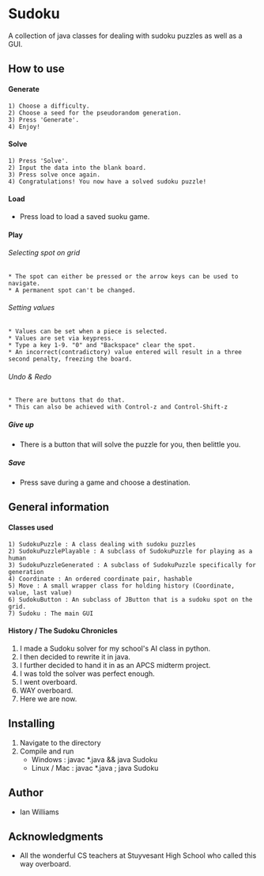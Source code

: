 # Sudoku
A collection of java classes for dealing with sudoku puzzles as well as a GUI.
## How to use

#### Generate
    1) Choose a difficulty.
    2) Choose a seed for the pseudorandom generation.
    3) Press 'Generate'.
    4) Enjoy!

#### Solve
    1) Press 'Solve'.
    2) Input the data into the blank board.
    3) Press solve once again.
    4) Congratulations! You now have a solved sudoku puzzle!
	
#### Load
* Press load to load a saved suoku game.   
 
#### Play

###### Selecting spot on grid
	* The spot can either be pressed or the arrow keys can be used to navigate.
	* A permanent spot can't be changed.
	
###### Setting values
	* Values can be set when a piece is selected.	 
	* Values are set via keypress.
    * Type a key 1-9. "0" and "Backspace" clear the spot.
    * An incorrect(contradictory) value entered will result in a three second penalty, freezing the board.
	
###### Undo & Redo
	* There are buttons that do that.
	* This can also be achieved with Control-z and Control-Shift-z
	
##### Give up
* There is a button that will solve the puzzle for you, then belittle you.
	  
##### Save
* Press save during a game and choose a destination.

## General information

#### Classes used
    1) SudokuPuzzle : A class dealing with sudoku puzzles
    2) SudokuPuzzlePlayable : A subclass of SudokuPuzzle for playing as a human
    3) SudokuPuzzleGenerated : A subclass of SudokuPuzzle specifically for generation
    4) Coordinate : An ordered coordinate pair, hashable
    5) Move : A small wrapper class for holding history (Coordinate, value, last value)
    6) SudokuButton : An subclass of JButton that is a sudoku spot on the grid.
    7) Sudoku : The main GUI
       
#### History / The Sudoku Chronicles
1) I made a Sudoku solver for my school's AI class in python.
2) I then decided to rewrite it in java.
3) I further decided to hand it in as an APCS midterm project.
4) I was told the solver was perfect enough.
5) I went overboard.
6) WAY overboard.
7) Here we are now.

## Installing
1) Navigate to the directory
2) Compile and run
    * Windows : javac *.java && java Sudoku
    * Linux / Mac : javac *.java ; java Sudoku

## Author
* Ian Williams

## Acknowledgments
* All the wonderful CS teachers at Stuyvesant High School who called this way overboard.
     
        
